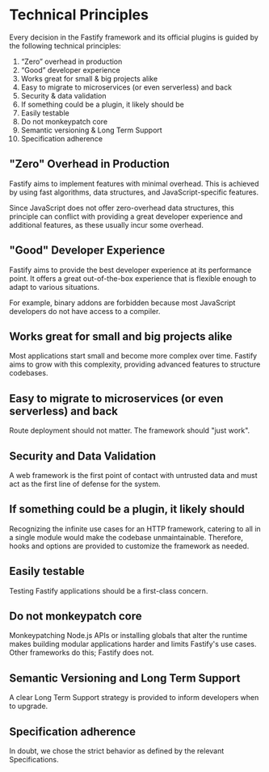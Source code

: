 # Technical Principles

Every decision in the Fastify framework and its official plugins is guided by
the following technical principles:

1. “Zero” overhead in production
2. “Good” developer experience
3. Works great for small & big projects alike
4. Easy to migrate to microservices (or even serverless) and back
5. Security & data validation
6. If something could be a plugin, it likely should be
7. Easily testable
8. Do not monkeypatch core
9. Semantic versioning & Long Term Support
10. Specification adherence

## "Zero" Overhead in Production

Fastify aims to implement features with minimal overhead. This is achieved by
using fast algorithms, data structures, and JavaScript-specific features.

Since JavaScript does not offer zero-overhead data structures, this principle
can conflict with providing a great developer experience and additional features,
as these usually incur some overhead.

## "Good" Developer Experience

Fastify aims to provide the best developer experience at its performance point.
It offers a great out-of-the-box experience that is flexible enough to adapt to
various situations.

For example, binary addons are forbidden because most JavaScript developers do
not have access to a compiler.

## Works great for small and big projects alike

Most applications start small and become more complex over time. Fastify aims to
grow with this complexity, providing advanced features to structure codebases.

## Easy to migrate to microservices (or even serverless) and back

Route deployment should not matter. The framework should "just work".

## Security and Data Validation

A web framework is the first point of contact with untrusted data and must act
as the first line of defense for the system.

## If something could be a plugin, it likely should

Recognizing the infinite use cases for an HTTP framework, catering to all in a
single module would make the codebase unmaintainable. Therefore, hooks and
options are provided to customize the framework as needed.

## Easily testable

Testing Fastify applications should be a first-class concern.

## Do not monkeypatch core

Monkeypatching Node.js APIs or installing globals that alter the runtime makes
building modular applications harder and limits Fastify's use cases. Other
frameworks do this; Fastify does not.

## Semantic Versioning and Long Term Support

A clear Long Term Support strategy is provided to inform developers when
to upgrade.

## Specification adherence

In doubt, we chose the strict behavior as defined by the relevant
Specifications.
